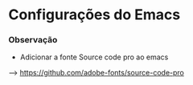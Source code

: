 Configurações do Emacs
======================

### Observação

* Adicionar a fonte Source code pro ao emacs

--> https://github.com/adobe-fonts/source-code-pro
